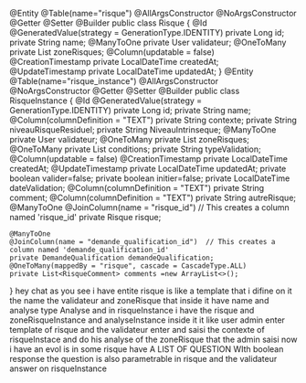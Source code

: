 @Entity
@Table(name="risque")
@AllArgsConstructor
@NoArgsConstructor
@Getter
@Setter
@Builder
public class Risque {
    @Id
    @GeneratedValue(strategy = GenerationType.IDENTITY)
    private Long id;
    private String name;
    @ManyToOne
    private User validateur;
    @OneToMany
    private List<ZoneRisque> zoneRisques;
    @Column(updatable = false)
    @CreationTimestamp
    private LocalDateTime createdAt;
    @UpdateTimestamp
    private LocalDateTime updatedAt; 
}
@Entity
@Table(name="risque_instance")
@AllArgsConstructor
@NoArgsConstructor
@Getter
@Setter
@Builder
public class RisqueInstance {
    @Id
    @GeneratedValue(strategy = GenerationType.IDENTITY)
    private Long id;
    private String name;
    @Column(columnDefinition = "TEXT")
    private String contexte;
    private String niveauRisqueResiduel;
    private String NiveauIntrinseque;
    @ManyToOne
    private User validateur;
    @OneToMany
    private List<ZoneRisqueInstance> zoneRisques;
    @OneToMany
    private List<Conditions> conditions;
    private String typeValidation;
    @Column(updatable = false)
    @CreationTimestamp
    private LocalDateTime createdAt;
    @UpdateTimestamp
    private LocalDateTime updatedAt;
    private boolean valider=false;
    private boolean initier=false;
    private LocalDateTime dateValidation;
    @Column(columnDefinition = "TEXT")
    private String comment;
    @Column(columnDefinition = "TEXT")
    private String autreRisque;
    @ManyToOne
    @JoinColumn(name = "risque_id")  // This creates a column named 'risque_id'
    private Risque risque;

    @ManyToOne
    @JoinColumn(name = "demande_qualification_id")  // This creates a column named 'demande_qualification_id'
    private DemandeQualification demandeQualification;
    @OneToMany(mappedBy = "risque", cascade = CascadeType.ALL)
    private List<RisqueComment> comments =new ArrayList<>();
}
hey chat as you see i have entite risque is like a template that i difine on it the name the validateur and zoneRisque that inside it have name and analyse type Analyse and in risqueInstance 
i have the risque and zoneRisqueInstance and analyseInstance inside it it like user admin enter template of risque and the validateur enter and saisi the contexte of risqueInstace and do his analyse of the zoneRisque that the admin saisi now i have an evol is in some risque have A LIST OF QUESTION WIth boolean response the question is also parametrable in risque and the validateur answer on risqueInstance
